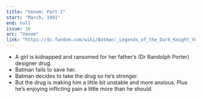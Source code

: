 ```yaml
---
title: "Venom: Part 1"
start: "March, 1991"
end: null
issue: 16
arc: "Venom"
link: "https://dc.fandom.com/wiki/Batman:_Legends_of_the_Dark_Knight_Vol_1_16"
---
```


- A girl is kidnapped and ransomed for her father’s (Dr Randolph Porter) designer drug.
- Batman fails to save her.
- Batman decides to take the drug so he’s stronger. 
- But the drug is making him a little bit unstable and more anxious. Plus he’s enjoying inflicting pain a little more than he should.
